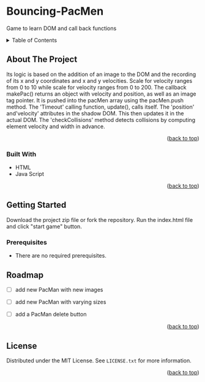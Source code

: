 # Bouncing-PacMen

Game to learn DOM and call back functions

<a name="readme-top"></a>

<!-- TABLE OF CONTENTS -->
<details>
  <summary>Table of Contents</summary>
  <ul>
    <li><a href="#about-the-project">About The Project</a></li>      
    <li><a href="#built-with">Built With</a></li>
    <li><a href="#getting-started">Getting Started</a></li>
    <li><a href="#prerequisites">Prerequisites</a></li>
    <li><a href="#installation">Installation</a></li>
    <li><a href="#roadmap">Roadmap</a></li>
    <li><a href="#license">License</a></li>
    <li><a href="#contact">Contact</a></li>
   </ul>
  </details>

<!-- ABOUT THE PROJECT -->

## About The Project

Its logic is based on the addition of an image to the DOM and the recording of its x and y coordinates and x and y velocities. Scale for velocity ranges from 0 to 10 while scale for velocity ranges from 0 to 200. The callback makePac() returns an object with velocity and position, as well as an image tag pointer. It is pushed into the pacMen array using the pacMen.push method. The 'Timeout' calling function, update(), calls itself. The 'position' and'velocity' attributes in the shadow DOM. This then updates it in the actual DOM. The 'checkCollisions' method detects collisions by computing element velocity and width in advance.

<p align="right">(<a href="#readme-top">back to top</a>)</p>

### Built With
- HTML
- Java Script

<p align="right">(<a href="#readme-top">back to top</a>)</p>

<!-- GETTING STARTED -->

## Getting Started

Download the project zip file or fork the repository. Run the index.html file and click "start game" button.

### Prerequisites
- There are no required prerequisites.

<!-- ROADMAP -->

## Roadmap

- [ ] add new PacMan with new images
- [ ] add new PacMan with varying sizes
- [ ] add a PacMan delete button


<p align="right">(<a href="#readme-top">back to top</a>)</p>

<!-- LICENSE -->

## License

Distributed under the MIT License. See `LICENSE.txt` for more information.

<p align="right">(<a href="#readme-top">back to top</a>)</p>

